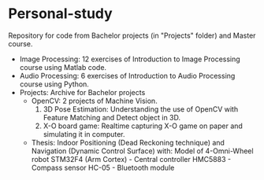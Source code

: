 # Personal-study
Repository for code from Bachelor projects (in "Projects" folder) and Master course.
- Image Processing: 12 exercises of Introduction to Image Processing course using Matlab code.
- Audio Processing: 6 exercises of Introduction to Audio Processing course using Python.
- Projects: Archive for Bachelor projects
  + OpenCV: 2 projects of Machine Vision.
    1. 3D Pose Estimation: Understanding the use of OpenCV with Feature Matching and Detect object in 3D.
    2. X-O board game: Realtime capturing X-O game on paper and simulating it in computer.
  + Thesis: Indoor Positioning (Dead Reckoning technique) and Navigation (Dynamic Control Surface) with: 
    Model of 4-Omni-Wheel robot
    STM32F4 (Arm Cortex) - Central controller
    HMC5883 - Compass sensor
    HC-05 - Bluetooth module

